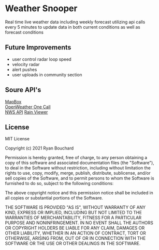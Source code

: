<h1>Weather Snooper</h1>
Real time live weather data including weekly forecast utilizing api calls every 5 minutes to update data in both current conditions as well as forecast conditions
<h2>Future Improvements</h2>
<ul>
  <li>user control radar loop speed</li>
  <li>velocity radar</li>
  <li>alert pushes</li>
  <li>user uploads in community section</li>
</ul>
<h2>Soure API's</h2>
<a href="https://www.mapbox.com/legal/tos/" target="_blank">MapBox</a><br>
<a href="https://openweather.co.uk/storage/app/media/Terms/Openweather_terms_and_conditions_of_sale.pdf" target="_blank">OpenWeather One Call</a><br>
<a href="https://www.weather.gov/documentation/services-web-api" target="_blank">NWS API</a>
<a href="https://www.rainviewer.com/api.html" target="_blank">Rain Viewer</a>
<h2>License</h2>
MIT License

Copyright (c) 2021 Ryan Bouchard

Permission is hereby granted, free of charge, to any person obtaining a copy
of this software and associated documentation files (the "Software"), to deal
in the Software without restriction, including without limitation the rights
to use, copy, modify, merge, publish, distribute, sublicense, and/or sell
copies of the Software, and to permit persons to whom the Software is
furnished to do so, subject to the following conditions:

The above copyright notice and this permission notice shall be included in all
copies or substantial portions of the Software.

THE SOFTWARE IS PROVIDED "AS IS", WITHOUT WARRANTY OF ANY KIND, EXPRESS OR
IMPLIED, INCLUDING BUT NOT LIMITED TO THE WARRANTIES OF MERCHANTABILITY,
FITNESS FOR A PARTICULAR PURPOSE AND NONINFRINGEMENT. IN NO EVENT SHALL THE
AUTHORS OR COPYRIGHT HOLDERS BE LIABLE FOR ANY CLAIM, DAMAGES OR OTHER
LIABILITY, WHETHER IN AN ACTION OF CONTRACT, TORT OR OTHERWISE, ARISING FROM,
OUT OF OR IN CONNECTION WITH THE SOFTWARE OR THE USE OR OTHER DEALINGS IN THE
SOFTWARE.
